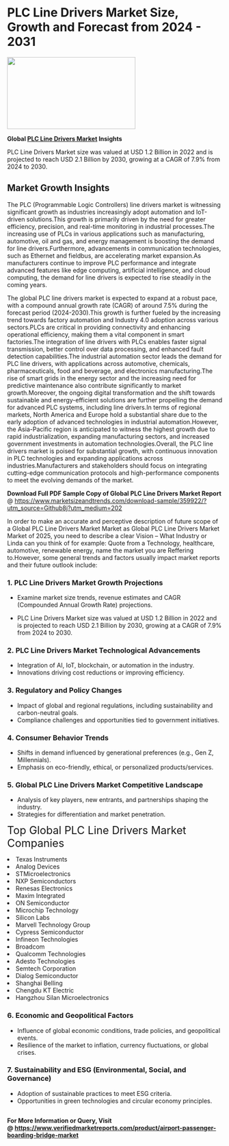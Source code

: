 <H1>PLC Line Drivers Market Size, Growth and Forecast from 2024 - 2031</H1><img class="aligncenter size-medium wp-image-584254" src="https://thirdeyenews.in/wp-content/uploads/2024/09/Global-Market-Research-300x168.jpeg" alt="" width="300" height="168" /><p><strong>Global&nbsp;<a href="https://www.marketsizeandtrends.com/download-sample/359922/?utm_source=Github8j?utm_medium=202">PLC Line Drivers Market</a> Insights</strong></p><p>PLC Line Drivers Market size was valued at USD 1.2 Billion in 2022 and is projected to reach USD 2.1 Billion by 2030, growing at a CAGR of 7.9% from 2024 to 2030.</p><p><h2>Market Growth Insights</h2> <p>The PLC (Programmable Logic Controllers) line drivers market is witnessing significant growth as industries increasingly adopt automation and IoT-driven solutions.This growth is primarily driven by the need for greater efficiency, precision, and real-time monitoring in industrial processes.The increasing use of PLCs in various applications such as manufacturing, automotive, oil and gas, and energy management is boosting the demand for line drivers.Furthermore, advancements in communication technologies, such as Ethernet and fieldbus, are accelerating market expansion.As manufacturers continue to improve PLC performance and integrate advanced features like edge computing, artificial intelligence, and cloud computing, the demand for line drivers is expected to rise steadily in the coming years. </p> <p>The global PLC line drivers market is expected to expand at a robust pace, with a compound annual growth rate (CAGR) of around 7.5% during the forecast period (2024-2030).This growth is further fueled by the increasing trend towards factory automation and Industry 4.0 adoption across various sectors.PLCs are critical in providing connectivity and enhancing operational efficiency, making them a vital component in smart factories.The integration of line drivers with PLCs enables faster signal transmission, better control over data processing, and enhanced fault detection capabilities.The industrial automation sector leads the demand for PLC line drivers, with applications across automotive, chemicals, pharmaceuticals, food and beverage, and electronics manufacturing.The rise of smart grids in the energy sector and the increasing need for predictive maintenance also contribute significantly to market growth.Moreover, the ongoing digital transformation and the shift towards sustainable and energy-efficient solutions are further propelling the demand for advanced PLC systems, including line drivers.In terms of regional markets, North America and Europe hold a substantial share due to the early adoption of advanced technologies in industrial automation.However, the Asia-Pacific region is anticipated to witness the highest growth due to rapid industrialization, expanding manufacturing sectors, and increased government investments in automation technologies.Overall, the PLC line drivers market is poised for substantial growth, with continuous innovation in PLC technologies and expanding applications across industries.Manufacturers and stakeholders should focus on integrating cutting-edge communication protocols and high-performance components to meet the evolving demands of the market.</p><p><span class=""><strong>Download Full PDF Sample Copy of Global PLC Line Drivers Market Report</strong> @ <a href="https://www.marketsizeandtrends.com/download-sample/359922/?utm_source=Github8j?utm_medium=202" target="_blank">https://www.marketsizeandtrends.com/download-sample/359922/?utm_source=Github8j?utm_medium=202</a></span></p><p>In order to make an accurate and perceptive description of future scope of a Global&nbsp;PLC Line Drivers Market Market as Global&nbsp;PLC Line Drivers Market Market of 2025, you need to describe a clear Vision &ndash; What Industry or Linda can you think of for example: Quote from a Technology, healthcare, automotive, renewable energy, name the market you are Reffering to.However, some general trends and factors usually impact market reports and their future outlook include:</p><h3>1.&nbsp;<strong>PLC Line Drivers Market Growth Projections</strong></h3><ul><li>Examine market size trends, revenue estimates and CAGR (Compounded Annual Growth Rate) projections.</li><li><p>PLC Line Drivers Market size was valued at USD 1.2 Billion in 2022 and is projected to reach USD 2.1 Billion by 2030, growing at a CAGR of 7.9% from 2024 to 2030.</p></li></ul><h3>2.&nbsp;<strong>PLC Line Drivers Market Technological Advancements</strong></h3><ul><li>Integration of AI, IoT, blockchain, or automation in the industry.</li><li>Innovations driving cost reductions or improving efficiency.</li></ul><h3>3.&nbsp;<strong>Regulatory and Policy Changes</strong></h3><ul><li>Impact of global and regional regulations, including sustainability and carbon-neutral goals.</li><li>Compliance challenges and opportunities tied to government initiatives.</li></ul><h3>4.&nbsp;<strong>Consumer Behavior Trends</strong></h3><ul><li>Shifts in demand influenced by generational preferences (e.g., Gen Z, Millennials).</li><li>Emphasis on eco-friendly, ethical, or personalized products/services.</li></ul><h3>5.&nbsp;<strong>Global PLC Line Drivers Market Competitive Landscape</strong></h3><ul><li>Analysis of key players, new entrants, and partnerships shaping the industry.</li><li>Strategies for differentiation and market penetration.</li></ul><p data-pm-slice="1 1 []"><span style="color: inherit; font-family: inherit; font-size: 25px;">Top Global PLC Line Drivers Market Companies</span></p><div class="" data-test-id=""><p><li>Texas Instruments</li><li> Analog Devices</li><li> STMicroelectronics</li><li> NXP Semiconductors</li><li> Renesas Electronics</li><li> Maxim Integrated</li><li> ON Semiconductor</li><li> Microchip Technology</li><li> Silicon Labs</li><li> Marvell Technology Group</li><li> Cypress Semiconductor</li><li> Infineon Technologies</li><li> Broadcom</li><li> Qualcomm Technologies</li><li> Adesto Technologies</li><li> Semtech Corporation</li><li> Dialog Semiconductor</li><li> Shanghai Belling</li><li> Chengdu KT Electric</li><li> Hangzhou Silan Microelectronics</li></p></div><h3>6.&nbsp;<strong>Economic and Geopolitical Factors</strong></h3><ul><li>Influence of global economic conditions, trade policies, and geopolitical events.</li><li>Resilience of the market to inflation, currency fluctuations, or global crises.</li></ul><h3>7.&nbsp;<strong>Sustainability and ESG (Environmental, Social, and Governance)</strong></h3><ul><li>Adoption of sustainable practices to meet ESG criteria.</li><li>Opportunities in green technologies and circular economy principles.</li></ul><h2><strong style="font-size: 14px;">For More Information or Query, Visit @&nbsp;</strong><a style="background-color: #ffffff; font-size: 14px;" href="https://www.marketsizeandtrends.com/report/plc-line-drivers-market/" target="_blank">https://www.verifiedmarketreports.com/product/airport-passenger-boarding-bridge-market</a></h2>